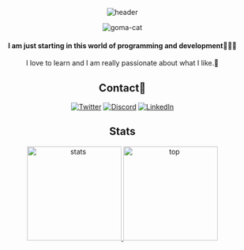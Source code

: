 <div align="center">


![header](https://github.com/YuranyUlchur/YuranyUlchur/assets/111533983/2e9d4071-08e3-40b2-8dc4-96fc54d83ddf)

![goma-cat](https://github.com/YuranyUlchur/YuranyUlchur/assets/111533983/af74dfc9-eaa2-4274-b2f6-a7822c6938af)



#### I am just starting in this world of programming and development👩🏽‍💻
  I love to learn and I am really passionate about what I like.💖
## Contact📩

[![Twitter]([https://img.shields.io/badge/twitter-%231DA1F2.svg?&style=for-the-badge&logo=twitter&logoColor=white)](https://twitter.com/YuranyUlchur_](https://twitter.com/YuranyUlchur))
[![Discord]([https://img.shields.io/badge/Discord-%235865F2.svg?style=for-the-badge&logo=discord&logoColor=white)](https://discord.com/users/314901228301844491](https://discord.com/users/758403009087799348))
[![LinkedIn]([https://img.shields.io/badge/linkedin-%230077B5.svg?&style=for-the-badge&logo=linkedin&logoColor=white)](https://www.linkedin.com/in/felipevc](https://www.linkedin.com/in/yuranyulchur/))

   ## Stats

  <a href="https://github.com/YuranyUlchur">
    <img height="191" src="https://github-readme-stats.vercel.app/api?username=YuranyUlchur&show_icons=true&bg_color=282A36&text_color=D9E0EE&icon_color=FBD1D1&title_color=FBD1D1&border_color=676871" alt="stats" />
    <img height="191" src="https://github-readme-stats.vercel.app/api/top-langs?username=YuranyUlchur&show_icons=true&locale=en&layout=compact&bg_color=282A36&text_color=D9E0EE&title_color=FBD1D1&border_color=676871&langs_count=7" alt="top" />
  </a>
</div>
